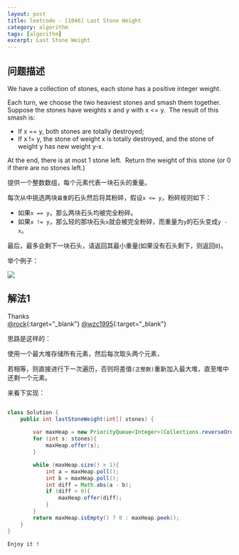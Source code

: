 ```yaml
---
layout: post
title: leetcode - [1046] Last Stone Weight
category: algorithm
tags: [algorithm]
excerpt: Last Stone Weight
---
```


## 问题描述  

We have a collection of stones, each stone has a positive integer weight.  

Each turn, we choose the two heaviest stones and smash them together.    
Suppose the stones have weights x and y with x <= y.  The result of this smash is:  

- If x == y, both stones are totally destroyed;  
- If x != y, the stone of weight x is totally destroyed, and the stone of weight y has new weight y-x.  

At the end, there is at most 1 stone left.  
Return the weight of this stone (or 0 if there are no stones left.)  


提供一个整数数组，每个元素代表一块石头的重量。  

每次从中挑选两块`最重`的石头然后将其粉碎，假设`x <= y`，粉碎规则如下：  

- 如果`x == y`，那么两块石头均被完全粉碎。  
- 如果`x != y`，那么轻的那块石头`x`就会被完全粉碎，而重量为`y`的石头变成`y - x`。  

最后，最多会剩下一块石头，请返回其最小重量(如果没有石头剩下，则返回`0`)。  


举个例子：  

![](https://yyc-images.oss-cn-beijing.aliyuncs.com/leetcode_1046_demo.png)  


## 解法1  

Thanks  
[@rock](https://leetcode.com/problems/last-stone-weight/discuss/294993/JavaPython-3-easy-code-using-PriorityQueueheapq-w-brief-explanation-and-analysis.){:target="_blank"}  
[@wzc1995](https://www.acwing.com/solution/content/2138/){:target="_blank"}  

思路是这样的：  

使用一个最大堆存储所有元素，然后每次取头两个元素，  

若相等，则直接进行下一次遍历，否则将差值`(正整数)`重新加入最大堆，直至堆中还剩一个元素。  

来看下实现：  


``` java

class Solution {
    public int lastStoneWeight(int[] stones) {
        
        var maxHeap = new PriorityQueue<Integer>(Collections.reverseOrder());
        for (int s: stones){
            maxHeap.offer(s);
        }

        while (maxHeap.size() > 1){
            int a = maxHeap.poll();
            int b = maxHeap.poll();
            int diff = Math.abs(a - b);
            if (diff > 0){
                maxHeap.offer(diff);
            }
        }
        return maxHeap.isEmpty() ? 0 : maxHeap.peek();
    }
}
```

`Enjoy it ! `